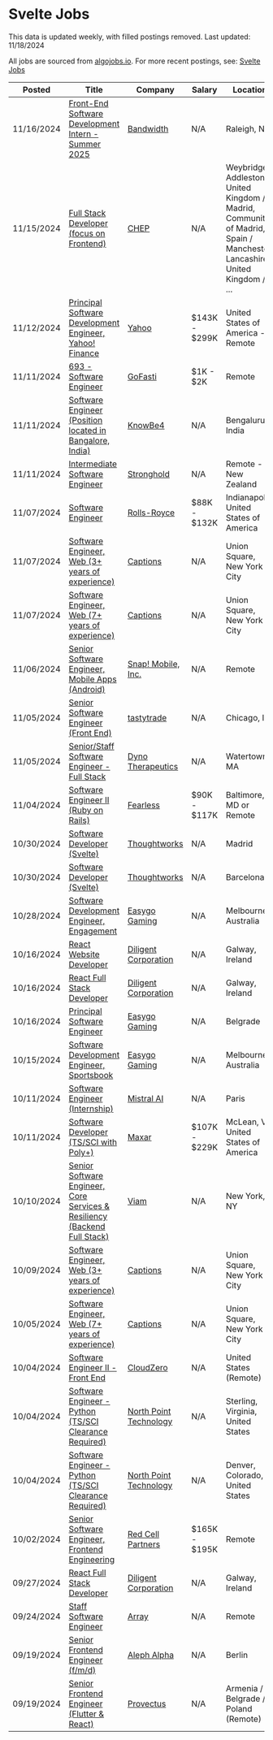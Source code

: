 # Svelte Jobs

This data is updated weekly, with filled postings removed. Last updated: 11/18/2024

All jobs are sourced from [algojobs.io](https://algojobs.io/). For more recent postings, see: [Svelte Jobs](https://algojobs.io/jobs/svelte)

| Posted | Title | Company | Salary | Location |
| --- | --- | --- | --- | --- |
| 11/16/2024 | [Front-End Software Development Intern - Summer 2025](https://algojobs.io/jobs/2212432) | [Bandwidth](https://algojobs.io/company/bandwidth/) | N/A | Raleigh, NC |
| 11/15/2024 | [Full Stack Developer (focus on Frontend)](https://algojobs.io/jobs/2215990) | [CHEP](https://algojobs.io/company/brambles/) | N/A | Weybridge, Addlestone, United Kingdom / Madrid, Community of Madrid, Spain / Manchester, Lancashire, United Kingdom / ... |
| 11/12/2024 | [Principal Software Development Engineer, Yahoo! Finance](https://algojobs.io/jobs/2187202) | [Yahoo](https://algojobs.io/company/ouryahoo/) | $143K - $299K | United States of America - Remote |
| 11/11/2024 | [693 - Software Engineer](https://algojobs.io/jobs/2176729) | [GoFasti](https://algojobs.io/company/gofasti/) | $1K - $2K | Remote |
| 11/11/2024 | [Software Engineer (Position located in Bangalore, India)](https://algojobs.io/jobs/2176422) | [KnowBe4](https://algojobs.io/company/knowbe4/) | N/A | Bengaluru, India  |
| 11/11/2024 | [Intermediate Software Engineer](https://algojobs.io/jobs/2174472) | [Stronghold](https://algojobs.io/company/stronghold/) | N/A | Remote - New Zealand |
| 11/07/2024 | [Software Engineer](https://algojobs.io/jobs/2161081) | [Rolls-Royce](https://algojobs.io/company/rollsroyce/) | $88K - $132K | Indianapolis, United States of America |
| 11/07/2024 | [Software Engineer, Web (3+ years of experience)](https://algojobs.io/jobs/2159324) | [Captions](https://algojobs.io/company/captions/) | N/A | Union Square, New York City |
| 11/07/2024 | [Software Engineer, Web (7+ years of experience)](https://algojobs.io/jobs/2159326) | [Captions](https://algojobs.io/company/captions/) | N/A | Union Square, New York City |
| 11/06/2024 | [Senior Software Engineer, Mobile Apps (Android)](https://algojobs.io/jobs/2140954) | [Snap! Mobile, Inc.](https://algojobs.io/company/snapmobileinc/) | N/A | Remote  |
| 11/05/2024 | [Senior Software Engineer (Front End)](https://algojobs.io/jobs/2130105) | [tastytrade](https://algojobs.io/company/tastytrade/) | N/A | Chicago, IL |
| 11/05/2024 | [Senior/Staff Software Engineer - Full Stack](https://algojobs.io/jobs/2130025) | [Dyno Therapeutics](https://algojobs.io/company/dynotherapeutics/) | N/A | Watertown, MA |
| 11/04/2024 | [Software Engineer II (Ruby on Rails)](https://algojobs.io/jobs/2131803) | [Fearless](https://algojobs.io/company/fearless/) | $90K - $117K | Baltimore, MD or Remote |
| 10/30/2024 | [Software Developer (Svelte)](https://algojobs.io/jobs/2103820) | [Thoughtworks](https://algojobs.io/company/thoughtworks/) | N/A | Madrid |
| 10/30/2024 | [Software Developer (Svelte)](https://algojobs.io/jobs/2103825) | [Thoughtworks](https://algojobs.io/company/thoughtworks/) | N/A | Barcelona |
| 10/28/2024 | [Software Development Engineer, Engagement](https://algojobs.io/jobs/2080197) | [Easygo Gaming](https://algojobs.io/company/easygo/) | N/A | Melbourne, Australia |
| 10/16/2024 | [React Website Developer](https://algojobs.io/jobs/2009798) | [Diligent Corporation](https://algojobs.io/company/diligentcorporation/) | N/A | Galway, Ireland |
| 10/16/2024 | [React Full Stack Developer](https://algojobs.io/jobs/2009795) | [Diligent Corporation](https://algojobs.io/company/diligentcorporation/) | N/A | Galway, Ireland |
| 10/16/2024 | [Principal Software Engineer](https://algojobs.io/jobs/1999247) | [Easygo Gaming](https://algojobs.io/company/easygo/) | N/A | Belgrade |
| 10/15/2024 | [Software Development Engineer, Sportsbook](https://algojobs.io/jobs/1990028) | [Easygo Gaming](https://algojobs.io/company/easygo/) | N/A | Melbourne, Australia |
| 10/11/2024 | [Software Engineer (Internship)](https://algojobs.io/jobs/1979259) | [Mistral AI](https://algojobs.io/company/mistral/) | N/A | Paris |
| 10/11/2024 | [Software Developer (TS/SCI with Poly+)](https://algojobs.io/jobs/1983491) | [Maxar](https://algojobs.io/company/maxar/) | $107K - $229K | McLean, VA, United States of America |
| 10/10/2024 | [Senior Software Engineer, Core Services & Resiliency (Backend Full Stack)](https://algojobs.io/jobs/1961180) | [Viam](https://algojobs.io/company/viamrobotics/) | N/A | New York, NY |
| 10/09/2024 | [Software Engineer, Web (3+ years of experience)](https://algojobs.io/jobs/1963990) | [Captions](https://algojobs.io/company/captions/) | N/A | Union Square, New York City |
| 10/05/2024 | [Software Engineer, Web (7+ years of experience)](https://algojobs.io/jobs/1934884) | [Captions](https://algojobs.io/company/captions/) | N/A | Union Square, New York City |
| 10/04/2024 | [Software Engineer II - Front End](https://algojobs.io/jobs/1922340) | [CloudZero](https://algojobs.io/company/cloudzero/) | N/A | United States (Remote) |
| 10/04/2024 | [Software Engineer - Python (TS/SCI Clearance Required)](https://algojobs.io/jobs/1914075) | [North Point Technology](https://algojobs.io/company/northpointtechnology/) | N/A | Sterling, Virginia, United States |
| 10/04/2024 | [Software Engineer - Python (TS/SCI Clearance Required)](https://algojobs.io/jobs/1914076) | [North Point Technology](https://algojobs.io/company/northpointtechnology/) | N/A | Denver, Colorado, United States |
| 10/02/2024 | [Senior Software Engineer, Frontend Engineering](https://algojobs.io/jobs/1906529) | [Red Cell Partners](https://algojobs.io/company/redcellpartners/) | $165K - $195K | Remote |
| 09/27/2024 | [React Full Stack Developer](https://algojobs.io/jobs/1876975) | [Diligent Corporation](https://algojobs.io/company/diligentcorporation/) | N/A | Galway, Ireland |
| 09/24/2024 | [Staff Software Engineer](https://algojobs.io/jobs/1840857) | [Array](https://algojobs.io/company/array/) | N/A | Remote |
| 09/19/2024 | [Senior Frontend Engineer (f/m/d)](https://algojobs.io/jobs/1820066) | [Aleph Alpha](https://algojobs.io/company/alephalpha/) | N/A | Berlin |
| 09/19/2024 | [Senior Frontend Engineer (Flutter & React)](https://algojobs.io/jobs/1816735) | [Provectus](https://algojobs.io/company/provectus/) | N/A | Armenia / Belgrade / Poland (Remote) |
